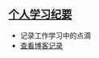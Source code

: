 ## [个人学习纪要](https://howieyi.github.io/blog/)
- 记录工作学习中的点滴
- [查看博客记录](https://howieyi.github.io/blog/)